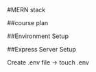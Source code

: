 #MERN stack




##course plan


##Environment Setup


##Express Server Setup

Create .env file -> touch .env